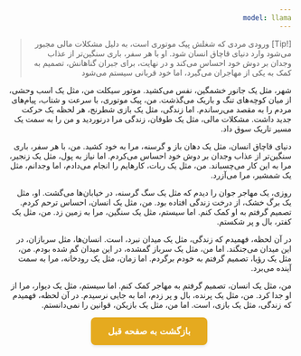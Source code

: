 ```yaml
---
model: llama
---
```


> [!Tip] ورودی
> مردی که شغلش پیک موتوری است، به دلیل مشکلات مالی مجبور می‌شود وارد دنیای قاچاق انسان شود. او با هر سفر، باری سنگین‌تر از عذاب وجدان بر دوش خود احساس می‌کند و در نهایت، برای جبران گناهانش، تصمیم به کمک به یکی از مهاجران می‌گیرد، اما خود قربانی سیستم می‌شود

شهر، مثل یک جانور خشمگین، نفس می‌کشید. موتور سیکلت من، مثل یک اسب وحشی، از میان کوچه‌های تنگ و باریک می‌گذشت. من، پیک موتوری، با سرعت و شتاب، پیام‌های مردم را به مقصد می‌رساندم. اما زندگی، مثل یک بازی شطرنج، هر لحظه یک حرکت جدید داشت. مشکلات مالی، مثل یک طوفان، زندگی مرا درنوردید و من را به سمت یک مسیر تاریک سوق داد.

دنیای قاچاق انسان، مثل یک دهان باز و گرسنه، مرا به خود کشید. من، با هر سفر، باری سنگین‌تر از عذاب وجدان بر دوش خود احساس می‌کردم. اما نیاز به پول، مثل یک زنجیر، مرا به این کار می‌چسباند. من، مثل یک ربات، کارهایم را انجام می‌دادم، اما وجدانم، مثل یک شمشیر، مرا می‌آزرد.

روزی، یک مهاجر جوان را دیدم که مثل یک سگ گرسنه، در خیابان‌ها می‌گشت. او، مثل یک برگ خشک، از درخت زندگی افتاده بود. من، مثل یک انسان، احساس ترحم کردم. تصمیم گرفتم به او کمک کنم. اما سیستم، مثل یک سنگین، مرا به زمین زد. من، مثل یک کفتر، بال و پر شکستم.

در آن لحظه، فهمیدم که زندگی، مثل یک میدان نبرد، است. انسان‌ها، مثل سربازان، در این میدان می‌جنگند. اما من، مثل یک سرباز گمشده، در این میدان گم شده بودم. من، مثل یک رؤیا، تصمیم گرفتم به خودم برگردم. اما زمان، مثل یک رودخانه، مرا به سمت آینده می‌برد.

من، مثل یک انسان، تصمیم گرفتم به مهاجر کمک کنم. اما سیستم، مثل یک دیوار، مرا از او جدا کرد. من، مثل یک پرنده، بال و پر زدم، اما به جایی نرسیدم. در آن لحظه، فهمیدم که زندگی، مثل یک بازی، است. اما من، مثل یک بازیکن، قوانین را نمی‌دانستم.



<html dir="rtl" lang="fa"><head> <meta charset="UTF-8"> <style> .back-button { display: inline-block; padding: 15px 30px; background-color: rgb(229, 170, 31); color: white; text-decoration: none; border-radius: 8px; font-family: 'Vazirmatn', Tahoma, Geneva, Verdana, sans-serif; font-weight: bold; font-size: 16px; border: none; cursor: pointer; transition: background-color 0.3s ease; box-shadow: 0 2px 5px rgba(0,0,0,0.1); } .back-button:hover { background-color: rgb(205, 150, 25); box-shadow: 0 3px 8px rgba(0,0,0,0.2); } .button-container { display: flex; justify-content: center; align-items: center;} </style></head><body> <div class="button-container"> <button class="back-button" onclick="window.history.back()" aria-label="بازگشت به صفحه قبل"> بازگشت به صفحه قبل </button> </div></body></html>